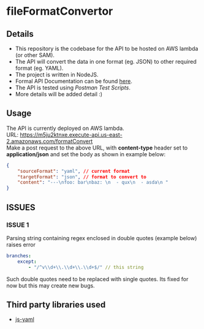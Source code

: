 # fileFormatConvertor

## Details
+ This repository is the codebase for the API to be hosted on AWS lambda (or other SAM). <br />
+ The API will convert the data in one format (eg. JSON) to other required format (eg. YAML). <br />
+ The project is written in NodeJS. <br />
+ Formal API Documentation can be found [here](https://app.swaggerhub.com/apis-docs/HarshalRohit/try-swagger/1.0.0). <br />
+ The API is tested using _Postman Test Scripts_.
+ More details will be added detail :) <br />


## Usage
The API is currently deployed on AWS lambda. <br />
URL: https://m5ju2ktnxe.execute-api.us-east-2.amazonaws.com/formatConvert <br />
Make a post request to the above URL,  with **content-type** header set to **application/json** and set the body as shown in example below:
```json
{
	"sourceFormat": "yaml", // current format
	"targetFormat": "json", // format to convert to 
	"content": "---\nfoo: bar\nbaz: \n  - qux\n  - asda\n "
}
```

## ISSUES
### ISSUE 1
Parsing string containing regex enclosed in double quotes (example below) raises error
```yaml
branches:
    except:
        - "/^v\\d+\\.\\d+\\.\\d+$/" // this string
```
Such double quotes need to be replaced with single quotes. Its fixed for now but this may create new bugs.
## Third party libraries used
+ [js-yaml](https://github.com/nodeca/js-yaml)



